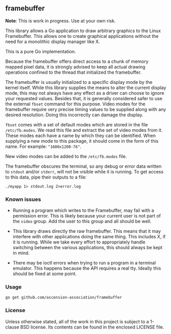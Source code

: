 ## framebuffer

**Note**: This is work in progress. Use at your own risk.

This library allows a Go application to draw arbitrary graphics to
the Linux Framebuffer. This allows one to create graphical applications
without the need for a monolithic display manager like X.

This is a pure Go implementation.

Because the framebuffer offers direct access to a chunk of memory mapped
pixel data, it is strongly advised to keep all actual drawing operations
confined to the thread that initialized the framebuffer.

The framebuffer is usually initialized to a specific display mode by the
kernel itself. While this library supplies the means to alter the current
display mode, this may not always have any effect as a driver can
choose to ignore your requested values. Besides that, it is generally
considered safer to use the external `fbset` command for this purpose.
Video modes for the framebuffer require very precise timing values to
be supplied along with any desired resolution. Doing this incorrectly
can damage the display.

`fbset` comes with a set of default modes which are stored in the file
`/etc/fb.modes`. We read this file and extract the set of
video modes from it. These modes each have a name by which they can
be identified. When supplying a new mode to this package, it should
come in the form of this name. For example: `"1600x1200-76"`.

New video modes can be added to the `/etc/fb.modes` file.

The framebuffer obscures the terminal, so any debug or error data
written to `stdout` and/or `stderr`, will not be visible while it
is running. To get access to this data, pipe their outputs to a file:

	./myapp 1> stdout.log 2>error.log


### Known issues

* Running a program which writes to the Framebuffer, may fail with
  a permission error. This is likely because your current user is not
  part of the `video` group. Add the user to this group and all should
  be well.

* This library draws directly the raw framebuffer. This means that it
  may interfere with other applications doing the same thing. This
  includes X, if it is running. While we take every effort to appropriately
  handle switching between the various applications, this should always
  be kept in mind.

* There may be ioctl errors when trying to run a program in a terminal
  emulator. This happens because the API requires a real tty. Ideally
  this should be fixed at some point.


### Usage

    go get github.com/ascension-association/framebuffer


### License

Unless otherwise stated, all of the work in this project is subject to a
1-clause BSD license. Its contents can be found in the enclosed LICENSE file.

